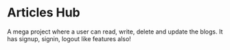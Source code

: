 # Articles Hub

A mega project where a user can read, write, delete and update the blogs.
It has signup, signin, logout like features also!
